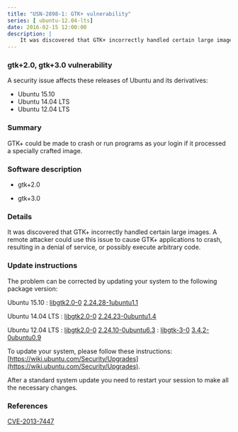 ```yaml
---
title: "USN-2898-1: GTK+ vulnerability"
series: [ ubuntu-12.04-lts]
date: 2016-02-15 12:00:00
description: |
    It was discovered that GTK+ incorrectly handled certain large images. A remote attacker could use this issue to cause GTK+ applications to crash, resulting in a denial of service, or possibly execute arbitrary code. 
--- 
```

 
 


### gtk+2.0, gtk+3.0 vulnerability

A security issue affects these releases of Ubuntu and its derivatives:

* Ubuntu 15.10
* Ubuntu 14.04 LTS
* Ubuntu 12.04 LTS

### Summary

GTK+ could be made to crash or run programs as your login if it processed a specially crafted image.

### Software description

* gtk+2.0 

* gtk+3.0 

### Details

It was discovered that GTK+ incorrectly handled certain large images. A remote attacker could use this issue to cause GTK+ applications to crash, resulting in a denial of service, or possibly execute arbitrary code. 

### Update instructions

The problem can be corrected by updating your system to the following package version:

Ubuntu 15.10
 : [libgtk2.0-0](https://launchpad.net/ubuntu/+source/gtk+2.0) <span> [2.24.28-1ubuntu1.1](https://launchpad.net/ubuntu/+source/gtk+2.0/2.24.28-1ubuntu1.1) </span> 

Ubuntu 14.04 LTS
 : [libgtk2.0-0](https://launchpad.net/ubuntu/+source/gtk+2.0) <span> [2.24.23-0ubuntu1.4](https://launchpad.net/ubuntu/+source/gtk+2.0/2.24.23-0ubuntu1.4) </span> 

Ubuntu 12.04 LTS
 : [libgtk2.0-0](https://launchpad.net/ubuntu/+source/gtk+2.0) <span> [2.24.10-0ubuntu6.3](https://launchpad.net/ubuntu/+source/gtk+2.0/2.24.10-0ubuntu6.3) </span> 
 : [libgtk-3-0](https://launchpad.net/ubuntu/+source/gtk+3.0) <span> [3.4.2-0ubuntu0.9](https://launchpad.net/ubuntu/+source/gtk+3.0/3.4.2-0ubuntu0.9) </span> 

To update your system, please follow these instructions: [https://wiki.ubuntu.com/Security/Upgrades](https://wiki.ubuntu.com/Security/Upgrades).

After a standard system update you need to restart your session to make all the necessary changes. 

### References

 
 [CVE-2013-7447](http://people.ubuntu.com/~ubuntu-security/cve/CVE-2013-7447)
 

